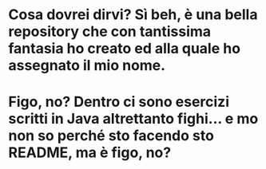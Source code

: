 # Cosa dovrei dirvi? Sì beh, è una bella repository che con tantissima fantasia ho creato ed alla quale ho assegnato il mio nome.
# Figo, no? Dentro ci sono esercizi scritti in Java altrettanto fighi... e mo non so perché sto facendo sto README, ma è figo, no?
